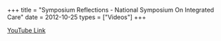 +++
title = "Symposium Reflections - National Symposium On Integrated Care"
date = 2012-10-25
types = ["Videos"]
+++

[YouTube Link](https://www.youtube.com/watch?v=_9KYWqIFC2c)
